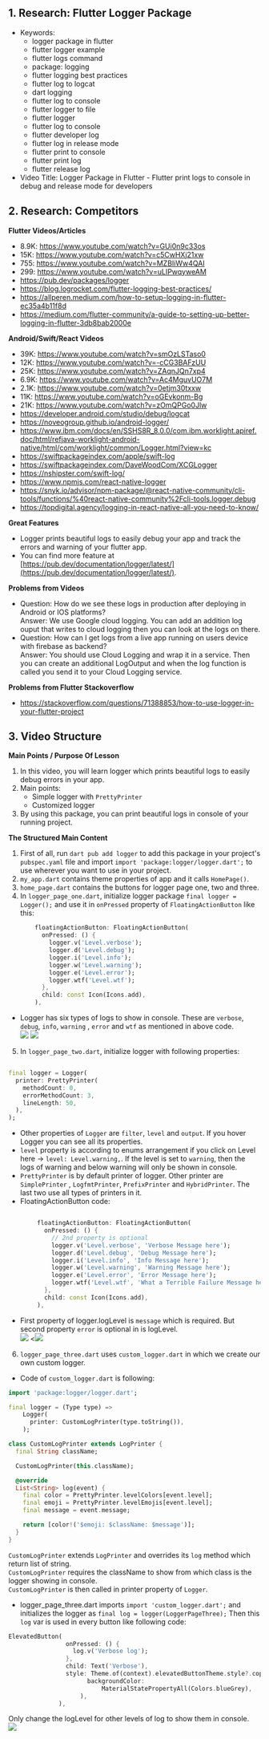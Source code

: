 ## 1. Research: Flutter Logger Package

- Keywords:
    - logger package in flutter
    - flutter logger example
    - flutter logs command
    - package: logging
    - flutter logging best practices
    - flutter log to logcat
    - dart logging
    - flutter log to console
    - flutter logger to file
    - flutter logger
    - flutter log to console
    - flutter developer log
    - flutter log in release mode
    - flutter print to console
    - flutter print log
    - flutter release log
- Video Title: Logger Package in Flutter - Flutter print logs to console in debug and release mode
  for developers

## 2. Research: Competitors

**Flutter Videos/Articles**

- 8.9K: https://www.youtube.com/watch?v=GUi0n9c33os
- 15K: https://www.youtube.com/watch?v=c5CwHXj21xw
- 755: https://www.youtube.com/watch?v=MZBIiWw4QAI
- 299: https://www.youtube.com/watch?v=uLIPwqyweAM
- https://pub.dev/packages/logger
- https://blog.logrocket.com/flutter-logging-best-practices/
- https://allperen.medium.com/how-to-setup-logging-in-flutter-ec35a4b11f8d
- https://medium.com/flutter-community/a-guide-to-setting-up-better-logging-in-flutter-3db8bab2000e

**Android/Swift/React Videos**

- 39K: https://www.youtube.com/watch?v=smOzLSTaso0
- 12K: https://www.youtube.com/watch?v=-cCG3BAFzUU
- 25K: https://www.youtube.com/watch?v=ZAqnJQn7xp4
- 6.9K: https://www.youtube.com/watch?v=Ac4MguvUO7M
- 2.1K: https://www.youtube.com/watch?v=0etjm30txxw
- 11K: https://www.youtube.com/watch?v=oGEvkonm-Bg
- 21K: https://www.youtube.com/watch?v=zOmQPGo0Jlw
- https://developer.android.com/studio/debug/logcat
- https://noveogroup.github.io/android-logger/
- https://www.ibm.com/docs/en/SSHS8R_8.0.0/com.ibm.worklight.apiref.doc/html/refjava-worklight-android-native/html/com/worklight/common/Logger.html?view=kc
- https://swiftpackageindex.com/apple/swift-log
- https://swiftpackageindex.com/DaveWoodCom/XCGLogger
- https://nshipster.com/swift-log/
- https://www.npmjs.com/react-native-logger
- https://snyk.io/advisor/npm-package/@react-native-community/cli-tools/functions/%40react-native-community%2Fcli-tools.logger.debug
- https://topdigital.agency/logging-in-react-native-all-you-need-to-know/

**Great Features**

- Logger prints beautiful logs to easily debug your app and track the errors and warning of your
  flutter app.
- You can find more feature
  at [https://pub.dev/documentation/logger/latest/](https://pub.dev/documentation/logger/latest/).

**Problems from Videos**

- Question: How do we see these logs in production after deploying in Android or IOS platforms?
  <br/> Answer: We use Google cloud logging. You can add an addition log ouput that writes to cloud
  logging then you can look at the logs on there.
- Question: How can I get logs from a live app running on users device with firebase as backend?
  <br/>Answer: You should use Cloud Logging and wrap it in a service. Then you can create an
  additional LogOutput and when the log function is called you send it to your Cloud Logging
  service.

**Problems from Flutter Stackoverflow**

- https://stackoverflow.com/questions/71388853/how-to-use-logger-in-your-flutter-project

## 3. Video Structure

**Main Points / Purpose Of Lesson**

1. In this video, you will learn logger which prints beautiful logs to easily debug errors in your
   app.
2. Main points:
    - Simple logger with `PrettyPrinter`
    - Customized logger
3. By using this package, you can print beautiful logs in console of your running project.

**The Structured Main Content**

1. First of all, run `dart pub add logger` to add this package in your project's `pubspec.yaml`
   file and import `import 'package:logger/logger.dart';` to use wherever you want to use in your
   project.
2. `my_app.dart` contains theme properties of app and it calls `HomePage()`.
3. `home_page.dart` contains the buttons for logger page one, two and three.
4. In `logger_page_one.dart`, initialize logger package `final logger = Logger();` and use it
   in `onPressed` property of `FloatingActionButton` like this:
    ```dart 
        floatingActionButton: FloatingActionButton(
          onPressed: () {
            logger.v('Level.verbose');
            logger.d('Level.debug');
            logger.i('Level.info');
            logger.w('Level.warning');
            logger.e('Level.error');
            logger.wtf('Level.wtf');
          },
          child: const Icon(Icons.add),
        ),
    ```

- Logger has six types of logs to show in console. These are `verbose`, `debug`, `info`, `warning`
  , `error` and `wtf` as mentioned in above code.
  <br/>![](screenshots/logger_page_one.PNG)
  ![](screenshots/logger_page_one%20(1).PNG)

5. In `logger_page_two.dart`, initialize logger with following properties:

```dart

final logger = Logger(
  printer: PrettyPrinter(
    methodCount: 0,
    errorMethodCount: 3,
    lineLength: 50,
  ),
);
```

- Other properties of `Logger` are `filter`, `level` and `output`. If you hover Logger you can
  see all its properties.
- `level` property is according to enums arrangement if you click on Level here
  -> `level: Level.warning,`. If the level is set to `warning`, then the logs of warning and below
  warning will only be shown in console.
- `PrettyPrinter` is by default printer of logger. Other printer are `SimplePrinter`
  , `LogfmtPrinter`, `PrefixPrinter` and `HybridPrinter`. The last two use all types of printers in
  it.
- FloatingActionButton code:

```dart 

        floatingActionButton: FloatingActionButton(
          onPressed: () {
            // 2nd property is optional
            logger.v('Level.verbose', 'Verbose Message here');
            logger.d('Level.debug', 'Debug Message here');
            logger.i('Level.info', 'Info Message here');
            logger.w('Level.warning', 'Warning Message here');
            logger.e('Level.error', 'Error Message here');
            logger.wtf('Level.wtf', 'What a Terrible Failure Message here');
          },
          child: const Icon(Icons.add),
        ),
```

- First property of logger.logLevel is `message` which is required. But second property `error` is
  optional in is logLevel.
  <br/>![](screenshots/logger_page_two.PNG)
  <![](screenshots/logger_page_two%20(2).PNG)

6. `logger_page_three.dart` uses `custom_logger.dart` in which we create our own custom logger.

- Code of `custom_logger.dart` is following:

```dart
import 'package:logger/logger.dart';

final logger = (Type type) =>
    Logger(
      printer: CustomLogPrinter(type.toString()),
    );

class CustomLogPrinter extends LogPrinter {
  final String className;

  CustomLogPrinter(this.className);

  @override
  List<String> log(event) {
    final color = PrettyPrinter.levelColors[event.level];
    final emoji = PrettyPrinter.levelEmojis[event.level];
    final message = event.message;

    return [color!('$emoji: $className: $message')];
  }
}

```

`CustomLogPrinter` extends `LogPrinter` and overrides its `log` method which return list of string.
<br/> `CustomLogPrinter` requires the className to show from which class is the logger showing in
console.
<br/> `CustomLogPrinter` is then called in printer property of `Logger`.

- logger_page_three.dart imports `import 'custom_logger.dart';` and initializes the logger
  as `final log = logger(LoggerPageThree);` Then this `log` var is used in every button like
  following code:

```dart 
ElevatedButton(
                onPressed: () {
                  log.v('Verbose log');
                },
                child: Text('Verbose'),
                style: Theme.of(context).elevatedButtonTheme.style?.copyWith(
                      backgroundColor:
                          MaterialStatePropertyAll(Colors.blueGrey),
                    ),
              ),
```

Only change the logLevel for other levels of log to show them in console.
<br/>![](screenshots/logger_page_three.PNG)